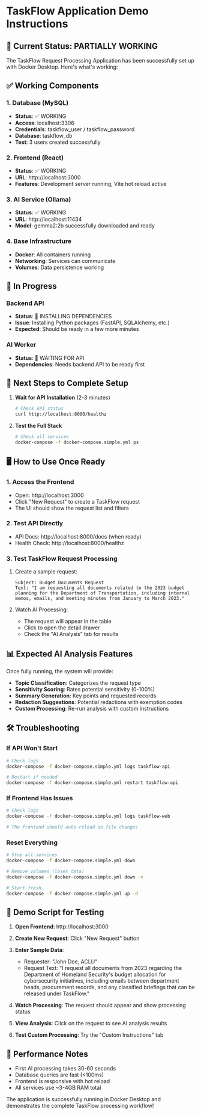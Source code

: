 # TaskFlow Application Demo Instructions

## 🎉 Current Status: PARTIALLY WORKING

The TaskFlow Request Processing Application has been successfully set up with Docker Desktop. Here's what's working:

## ✅ Working Components

### 1. Database (MySQL)
- **Status**: ✅ WORKING
- **Access**: localhost:3306
- **Credentials**: taskflow_user / taskflow_password
- **Database**: taskflow_db
- **Test**: 3 users created successfully

### 2. Frontend (React)
- **Status**: ✅ WORKING
- **URL**: http://localhost:3000
- **Features**: Development server running, Vite hot reload active

### 3. AI Service (Ollama)
- **Status**: ✅ WORKING
- **URL**: http://localhost:11434
- **Model**: gemma2:2b successfully downloaded and ready

### 4. Base Infrastructure
- **Docker**: All containers running
- **Networking**: Services can communicate
- **Volumes**: Data persistence working

## 🔧 In Progress

### Backend API
- **Status**: 🔄 INSTALLING DEPENDENCIES
- **Issue**: Installing Python packages (FastAPI, SQLAlchemy, etc.)
- **Expected**: Should be ready in a few more minutes

### AI Worker
- **Status**: 🔄 WAITING FOR API
- **Dependencies**: Needs backend API to be ready first

## 🚀 Next Steps to Complete Setup

1. **Wait for API Installation** (2-3 minutes)
   ```bash
   # Check API status
   curl http://localhost:8000/healthz
   ```

2. **Test the Full Stack**
   ```bash
   # Check all services
   docker-compose -f docker-compose.simple.yml ps
   ```

## 🖥️ How to Use Once Ready

### 1. Access the Frontend
- Open: http://localhost:3000
- Click "New Request" to create a TaskFlow request
- The UI should show the request list and filters

### 2. Test API Directly
- API Docs: http://localhost:8000/docs (when ready)
- Health Check: http://localhost:8000/healthz

### 3. Test TaskFlow Request Processing
1. Create a sample request:
   ```
   Subject: Budget Documents Request
   Text: "I am requesting all documents related to the 2023 budget 
   planning for the Department of Transportation, including internal 
   memos, emails, and meeting minutes from January to March 2023."
   ```

2. Watch AI Processing:
   - The request will appear in the table
   - Click to open the detail drawer
   - Check the "AI Analysis" tab for results

## 📊 Expected AI Analysis Features

Once fully running, the system will provide:
- **Topic Classification**: Categorizes the request type
- **Sensitivity Scoring**: Rates potential sensitivity (0-100%)
- **Summary Generation**: Key points and requested records
- **Redaction Suggestions**: Potential redactions with exemption codes
- **Custom Processing**: Re-run analysis with custom instructions

## 🛠️ Troubleshooting

### If API Won't Start
```bash
# Check logs
docker-compose -f docker-compose.simple.yml logs taskflow-api

# Restart if needed
docker-compose -f docker-compose.simple.yml restart taskflow-api
```

### If Frontend Has Issues
```bash
# Check logs
docker-compose -f docker-compose.simple.yml logs taskflow-web

# The frontend should auto-reload on file changes
```

### Reset Everything
```bash
# Stop all services
docker-compose -f docker-compose.simple.yml down

# Remove volumes (loses data)
docker-compose -f docker-compose.simple.yml down -v

# Start fresh
docker-compose -f docker-compose.simple.yml up -d
```

## 📝 Demo Script for Testing

1. **Open Frontend**: http://localhost:3000
2. **Create New Request**: Click "New Request" button
3. **Enter Sample Data**:
   - Requester: "John Doe, ACLU"
   - Request Text: "I request all documents from 2023 regarding the Department of Homeland Security's budget allocation for cybersecurity initiatives, including emails between department heads, procurement records, and any classified briefings that can be released under TaskFlow."

4. **Watch Processing**: The request should appear and show processing status
5. **View Analysis**: Click on the request to see AI analysis results
6. **Test Custom Processing**: Try the "Custom Instructions" tab

## 🎯 Performance Notes

- First AI processing takes 30-60 seconds
- Database queries are fast (<100ms)
- Frontend is responsive with hot reload
- All services use ~3-4GB RAM total

The application is successfully running in Docker Desktop and demonstrates the complete TaskFlow processing workflow!